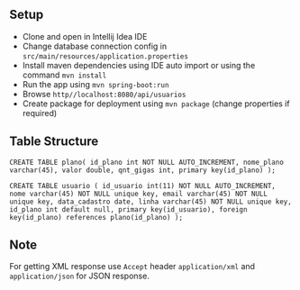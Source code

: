 Setup
-----
- Clone and open in Intellij Idea IDE
- Change database connection config in `src/main/resources/application.properties`
- Install maven dependencies using IDE auto import or using the command ``mvn install``
- Run the app using ``mvn spring-boot:run``
- Browse ``http//localhost:8080/api/usuarios``
- Create package for deployment using ``mvn package`` (change properties if required)

Table Structure
---------------


``CREATE TABLE plano(
    id_plano int NOT NULL AUTO_INCREMENT,
    nome_plano varchar(45),
    valor double,
    qnt_gigas int,
    primary key(id_plano)
  );``

``CREATE TABLE usuario (
  id_usuario int(11) NOT NULL AUTO_INCREMENT,
  nome varchar(45) NOT NULL unique key,
  email varchar(45) NOT NULL unique key,
  data_cadastro date,
  linha varchar(45) NOT NULL unique key,
  id_plano int default null,
  primary key(id_usuario),
  foreign key(id_plano) references plano(id_plano)
);``

Note
-----
For getting XML response use ``Accept`` header ``application/xml`` and ``application/json`` for JSON response.